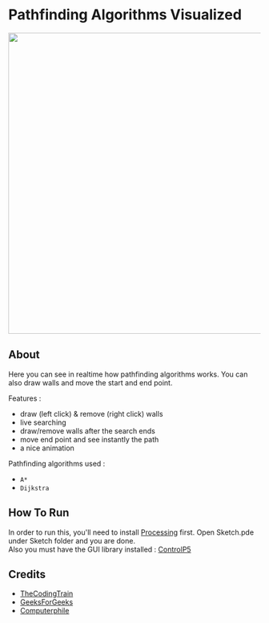 # Pathfinding Algorithms Visualized

<img width="600" src="https://i.postimg.cc/bw5h98Wq/Capture.png">

## About  

Here you can see in realtime how pathfinding algorithms works. You can also draw walls and move the start and end point.

Features :  

* draw (left click) & remove (right click) walls
* live searching
* draw/remove walls after the search ends
* move end point and see instantly the path
* a nice animation

Pathfinding algorithms used :

* `A*`
* `Dijkstra`

## How To Run

In order to run this, you'll need to install [Processing](https://processing.org/) first. Open Sketch.pde under Sketch folder and you are done.  
Also you must have the GUI library installed : [ControlP5](http://www.sojamo.de/libraries/controlP5/)

## Credits

* [TheCodingTrain](https://www.youtube.com/user/shiffman)
* [GeeksForGeeks](https://www.geeksforgeeks.org)
* [Computerphile](https://www.youtube.com/channel/UC9-y-6csu5WGm29I7JiwpnA)
